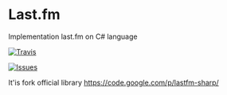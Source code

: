 # Last.fm
Implementation last.fm on C# language

[![Travis](https://api.travis-ci.org/avatar29A/lastfm.svg)](https://travis-ci.org/avatar29A/Last.fm)

[![Issues](https://img.shields.io/github/issues/avatar29A/lastfm.svg)](https://github.com/avatar29A/Last.fm/issues)

It'is fork official library https://code.google.com/p/lastfm-sharp/
